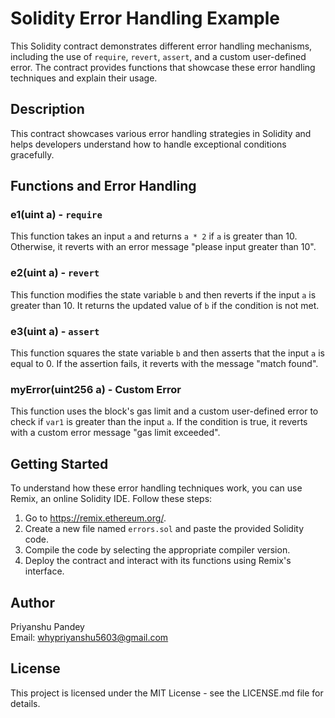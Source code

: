 # Solidity Error Handling Example

This Solidity contract demonstrates different error handling mechanisms, including the use of `require`, `revert`, `assert`, and a custom user-defined error. The contract provides functions that showcase these error handling techniques and explain their usage.

## Description

This contract showcases various error handling strategies in Solidity and helps developers understand how to handle exceptional conditions gracefully.

## Functions and Error Handling

### e1(uint a) - `require`

This function takes an input `a` and returns `a * 2` if `a` is greater than 10. Otherwise, it reverts with an error message "please input greater than 10".

### e2(uint a) - `revert`

This function modifies the state variable `b` and then reverts if the input `a` is greater than 10. It returns the updated value of `b` if the condition is not met.

### e3(uint a) - `assert`

This function squares the state variable `b` and then asserts that the input `a` is equal to 0. If the assertion fails, it reverts with the message "match found".

### myError(uint256 a) - Custom Error

This function uses the block's gas limit and a custom user-defined error to check if `var1` is greater than the input `a`. If the condition is true, it reverts with a custom error message "gas limit exceeded".

## Getting Started

To understand how these error handling techniques work, you can use Remix, an online Solidity IDE. Follow these steps:

1. Go to https://remix.ethereum.org/.
2. Create a new file named `errors.sol` and paste the provided Solidity code.
3. Compile the code by selecting the appropriate compiler version.
4. Deploy the contract and interact with its functions using Remix's interface.

## Author

Priyanshu Pandey  
Email: whypriyanshu5603@gmail.com

## License

This project is licensed under the MIT License - see the LICENSE.md file for details.
